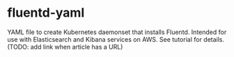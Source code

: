 # fluentd-yaml
YAML file to create Kubernetes daemonset that installs Fluentd. Intended for use with Elasticsearch and Kibana services on AWS. See tutorial for details. (TODO: add link when article has a URL)
